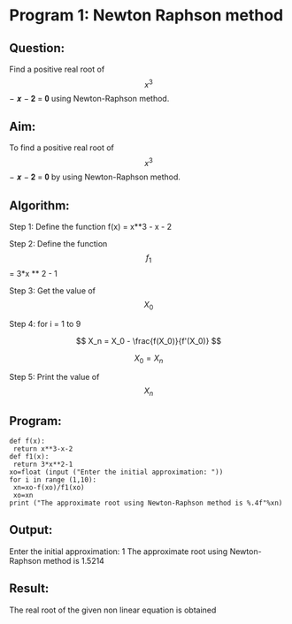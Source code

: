 # Program 1: Newton Raphson method

## Question:

Find a positive real root of $$x^3$$ − 𝒙 − 𝟐 = 𝟎 using Newton-Raphson method.

## Aim:

To find a positive real root of $$x^3$$ − 𝒙 − 𝟐 = 𝟎 by using Newton-Raphson method.

## Algorithm:

Step 1: Define the function f(x) = x**3 - x - 2

Step 2: Define the function $$f_1$$ = 3*x ** 2 - 1

Step 3: Get the value of $$X_0$$

Step 4: for i = 1 to 9

$$
X_n = X_0 - \frac{f(X_0)}{f'(X_0)}
$$

$$
X_0 = X_n
$$

Step 5: Print the value of $$X_n$$

## Program:
```
def f(x):
 return x**3-x-2
def f1(x):
 return 3*x**2-1
xo=float (input ("Enter the initial approximation: "))
for i in range (1,10):
 xn=xo-f(xo)/f1(xo)
 xo=xn
print ("The approximate root using Newton-Raphson method is %.4f"%xn)
```

## Output:

Enter the initial approximation: 1
The approximate root using Newton-Raphson method is 1.5214

## Result:

The real root of the given non linear equation is obtained
